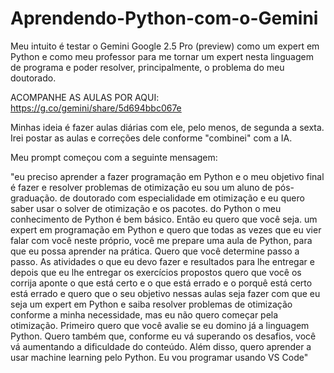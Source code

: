 # Aprendendo-Python-com-o-Gemini

Meu intuito é testar o Gemini Google 2.5 Pro (preview) como um expert em Python e como meu professor para me tornar um expert nesta linguagem de programa e
poder resolver, principalmente, o problema do meu doutorado.

ACOMPANHE AS AULAS POR AQUI: https://g.co/gemini/share/5d694bbc067e

Minhas ideia é fazer aulas diárias com ele, pelo menos, de segunda a sexta. Irei postar as aulas e correções dele conforme "combinei" com a IA.

Meu prompt começou com a seguinte mensagem: 

"eu preciso aprender a fazer programação em Python e o meu objetivo final é fazer e resolver problemas de otimização eu sou um aluno de pós-graduação. de doutorado com especialidade em otimização e eu quero saber usar o solver de otimização e os pacotes. do Python o meu conhecimento de Python é bem básico. Então eu quero que você seja. um expert em programação em Python e quero que todas as vezes que eu vier falar com você neste próprio, você me prepare uma aula de Python, para que eu possa aprender na prática. Quero que você determine passo a passo. As atividades o que eu devo fazer e resultados para lhe entregar e depois que eu lhe entregar os exercícios propostos quero que você os corrija aponte o que está certo e o que está errado e o porquê está certo está errado e quero que o seu objetivo nessas aulas seja fazer com que eu seja um expert em Python e saiba resolver problemas de otimização conforme a minha necessidade, mas eu não quero começar pela otimização. Primeiro quero que você avalie se eu domino já a linguagem Python. Quero também que, conforme eu vá superando os desafios, você vá aumentando a dificuldade do conteúdo. Além disso, quero aprender a usar machine learning pelo Python. Eu vou programar usando VS Code"
